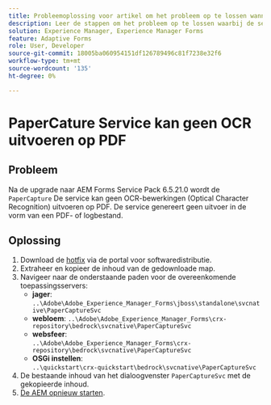 ```yaml
---
title: Probleemoplossing voor artikel om het probleem op te lossen wanneer de PaperCapture-service geen OCR-bewerkingen (Optical Character Recognition) op PDF uitvoert.
description: Leer de stappen om het probleem op te lossen waarbij de service Documentdigitalisering geen OCR-bewerkingen (Optical Character Recognition) uitvoert op PDF.
solution: Experience Manager, Experience Manager Forms
feature: Adaptive Forms
role: User, Developer
source-git-commit: 18005ba060954151df126789496c81f7238e32f6
workflow-type: tm+mt
source-wordcount: '135'
ht-degree: 0%

---
```



# PaperCature Service kan geen OCR uitvoeren op PDF

## Probleem

Na de upgrade naar AEM Forms Service Pack 6.5.21.0 wordt de `PaperCapture` De service kan geen OCR-bewerkingen (Optical Character Recognition) uitvoeren op PDF. De service genereert geen uitvoer in de vorm van een PDF- of logbestand.

## Oplossing

1. Download de [hotfix](https://nam04.safelinks.protection.outlook.com/?url=https%3A%2F%2Fexperience.adobe.com%2F%23%2Fdownloads%2Fcontent%2Fsoftware-distribution%2Fen%2Faem.html%3Fpackage%3D%2Fcontent%2Fsoftware-distribution%2Fen%2Fdetails.html%2Fcontent%2Fdam%2Faem%2Fpublic%2Fadobe%2Fpackages%2Fcq650%2Fhotfix%2FPaperCaptureSvc.zip&amp;data=05%7C02%7Cruchitas%40adobe.com%7Ca285aedf27094c9e8d9b08dc91e26aa7%7Cfa7b1b5a7b34438794aed2c178decee1%7C0%7C0%7C638545648843177070%7CUnknown%7CTWFpbGZsb3d8eyJWIjoiMC4wLjAwMDAiLCJQIjoiV2luMzIiLCJBTiI6Ik1haWwiLCJXVCI6Mn0%3D%7C0%7C%7C%7C&amp;sdata=uWk0PsSSDjLRxqEMGMW%2BbD%2Fv4egR4vWL%2B0mfKpXdrKQ%3D&amp;reserved=0) via de portal voor softwaredistributie.
1. Extraheer en kopieer de inhoud van de gedownloade map.
1. Navigeer naar de onderstaande paden voor de overeenkomende toepassingsservers:
   * **jager**:
     `..\Adobe\Adobe_Experience_Manager_Forms\jboss\standalone\svcnative\PaperCaptureSvc`
   * **webloem**:
     `..\Adobe\Adobe_Experience_Manager_Forms\crx-repository\bedrock\svcnative\PaperCaptureSvc`
   * **websfeer**:\
     `..\Adobe\Adobe_Experience_Manager_Forms\crx-repository\bedrock\svcnative\PaperCaptureSvc`
   * **OSGi instellen**:\
     `..\quickstart\crx-quickstart\bedrock\svcnative\PaperCaptureSvc`
1. De bestaande inhoud van het dialoogvenster `PaperCaptureSvc` met de gekopieerde inhoud.
1. [De AEM opnieuw starten](/help/forms/using/restart-aem-sdk.md).


